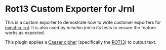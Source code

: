 # Rot13 Custom Exporter for Jrnl

This is a custom exporter to demostrate how to write customer exporters for
[minchin.jrnl](https://github.com/MinchinWeb/minchin.jrnl). It is also used by
*minchin.jrnl* in its tests to ensure the feature works as expected.

This plugin applies a [Caeser
cipher](https://en.wikipedia.org/wiki/Caesar_cipher) (specifically the
[ROT13](https://en.wikipedia.org/wiki/ROT13)) to output text.
